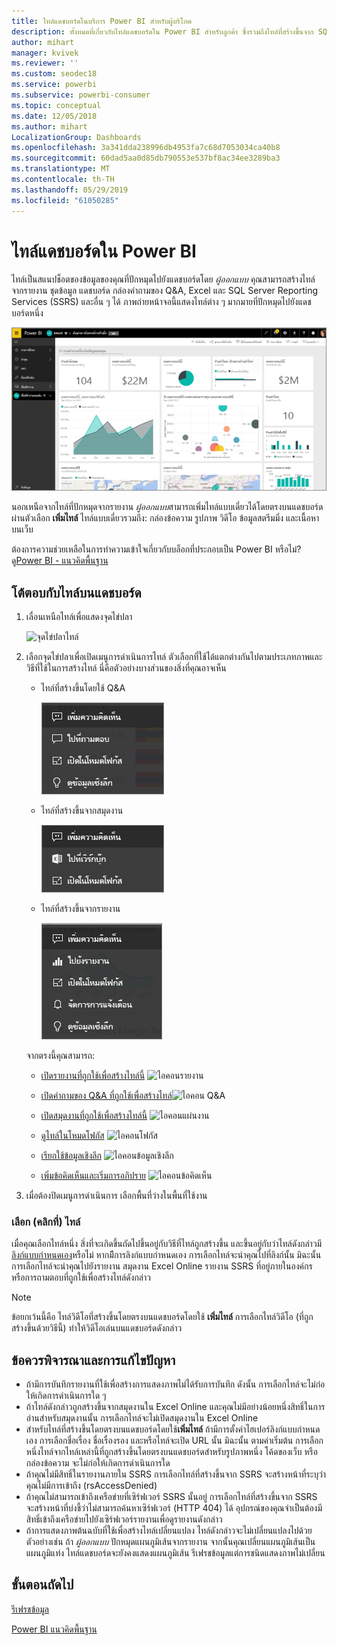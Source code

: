 ```yaml
---
title: ไทล์แดชบอร์ดในบริการ Power BI สำหรับผู้บริโภค
description: ทั้งหมดที่เกี่ยวกับไทล์แดชบอร์ดใน Power BI สำหรับลูกค้า ซึ่งรวมถึงไทล์ที่สร้างขึ้นจาก SQL Server Reporting Services (SSRS)
author: mihart
manager: kvivek
ms.reviewer: ''
ms.custom: seodec18
ms.service: powerbi
ms.subservice: powerbi-consumer
ms.topic: conceptual
ms.date: 12/05/2018
ms.author: mihart
LocalizationGroup: Dashboards
ms.openlocfilehash: 3a341dda238996db4953fa7c68d7053034ca40b8
ms.sourcegitcommit: 60dad5aa0d85db790553e537bf8ac34ee3289ba3
ms.translationtype: MT
ms.contentlocale: th-TH
ms.lasthandoff: 05/29/2019
ms.locfileid: "61050285"
---
```

# <a name="dashboard-tiles-in-power-bi"></a>ไทล์แดชบอร์ดใน Power BI
ไทล์เป็นสแนปช็อตของข้อมูลของคุณที่ปักหมุดไปยังแดชบอร์ดโดย *ผู้ออกแบบ* คุณสามารถสร้างไทล์จากรายงาน ชุดข้อมูล แดชบอร์ด กล่องคำถามของ Q&A, Excel และ SQL Server Reporting Services (SSRS) และอื่น ๆ ได้  ภาพถ่ายหน้าจอนี้แสดงไทล์ต่าง ๆ มากมายที่ปักหมุดไปยังแดชบอร์ดหนึ่ง

![แดชบอร์ด Power BI](./media/end-user-tiles/power-bi-dashboard.png)


นอกเหนือจากไทล์ที่ปักหมุดจากรายงาน *ผู้ออกแบบ*สามารถเพิ่มไทล์แบบเดี่ยวได้โดยตรงบนแดชบอร์ดผ่านตัวเลือก **เพิ่มไทล์** ไทล์แบบเดี่ยวรวมถึง: กล่องข้อความ รูปภาพ วิดีโอ ข้อมูลสตรีมมิ่ง และเนื้อหาบนเว็บ

ต้องการความช่วยเหลือในการทำความเข้าใจเกี่ยวกับบล็อกที่ประกอบเป็น Power BI หรือไม่?  ดู[Power BI - แนวคิดพื้นฐาน](end-user-basic-concepts.md)


## <a name="interacting-with-tiles-on-a-dashboard"></a>โต้ตอบกับไทล์บนแดชบอร์ด

1. เลื่อนเหนือไทล์เพื่อแสดงจุดไข่ปลา
   
    ![จุดไข่ปลาไทล์](./media/end-user-tiles/ellipses_new.png)
2. เลือกจุดไข่ปลาเพื่อเปิดเมนูการดำเนินการไทล์ ตัวเลือกที่ใช้ได้แตกต่างกันไปตามประเภทภาพและวิธีที่ใช้ในการสร้างไทล์ นี่คือตัวอย่างบางส่วนของสิ่งที่คุณอาจเห็น

    - ไทล์ที่สร้างขึ้นโดยใช้ Q&A
   
        ![ไอคอนจุดไข่ปลา](./media/end-user-tiles/power-bi-menu1.png)

    - ไทล์ที่สร้างขึ้นจากสมุดงาน
   
        ![ไอคอนจุดไข่ปลา](./media/end-user-tiles/power-bi-menu2.png)

    - ไทล์ที่สร้างขึ้นจากรายงาน
   
        ![ไอคอนจุดไข่ปลา](./media/end-user-tiles/power-bi-menu3.png)
   
    จากตรงนี้คุณสามารถ:
   
   * [เปิดรายงานที่ถูกใช้เพื่อสร้างไทล์นี้](end-user-reports.md) ![ไอคอนรายงาน](./media/end-user-tiles/chart-icon.jpg)  
   
   * [เปิดคำถามของ Q&A ที่ถูกใช้เพื่อสร้างไทล์](end-user-reports.md)![ไอคอน Q&A](./media/end-user-tiles/qna-icon.png)  
   

   * [เปิดสมุดงานที่ถูกใช้เพื่อสร้างไทล์นี้](end-user-reports.md) ![ไอคอนแผ่นงาน](./media/end-user-tiles/power-bi-open-worksheet.png)  
    * [ดูไทล์ในโหมดโฟกัส](end-user-focus.md) ![ไอคอนโฟกัส](./media/end-user-tiles/fullscreen-icon.jpg)  
     * [เรียกใช้ข้อมูลเชิงลึก](end-user-insights.md) ![ไอคอนข้อมูลเชิงลึก](./media/end-user-tiles/power-bi-insights.png)
    * [เพิ่มข้อคิดเห็นและเริ่มการอภิปราย](end-user-comment.md) ![ไอคอนข้อคิดเห็น ](./media/end-user-tiles/comment-icons.png)

3. เมื่อต้องปิดเมนูการดำเนินการ เลือกพื้นที่ว่างในพื้นที่ใช้งาน

### <a name="select-click-a-tile"></a>เลือก (คลิกที่) ไทล์
เมื่อคุณเลือกไทล์หนึ่ง สิ่งที่จะเกิดขึ้นถัดไปขึ้นอยู่กับวิธีที่ไทล์ถูกสร้างขึ้น และขึ้นอยู่กับว่าไทล์ดังกล่าวมี[ลิงก์แบบกำหนดเอง](../service-dashboard-edit-tile.md)หรือไม่ หากมีีการลิงก์แบบกำหนดเอง การเลือกไทล์จะนำคุณไปที่ลิงก์นั้น มิฉะนั้น การเลือกไทล์จะนำคุณไปยังรายงาน สมุดงาน Excel Online รายงาน SSRS ที่อยู่ภายในองค์กร หรือการถามตอบที่ถูกใช้เพื่อสร้างไทล์ดังกล่าว

> [!NOTE]
> ข้อยกเว้นนี้คือ ไทล์วิดีโอที่สร้างขึ้นโดยตรงบนแดชบอร์ดโดยใช้ **เพิ่มไทล์** การเลือกไทล์วิดีโอ (ที่ถูกสร้างขึ้นด้วยวิธีนี้) ทำให้วิดีโอเล่นบนแดชบอร์ดดังกล่าว   
> 
> 

## <a name="considerations-and-troubleshooting"></a>ข้อควรพิจารณาและการแก้ไขปัญหา
* ถ้ามีการบันทึกรายงานที่ใช้เพื่อสร้างการแสดงภาพไม่ได้รับการบันทึก ดังนั้น การเลือกไทล์จะไม่ก่อให้เกิดการดำเนินการใด ๆ
* ถ้าไทล์ดังกล่าวถูกสร้างขึ้นจากสมุดงานใน Excel Online และคุณไม่มีอย่างน้อยหนึ่งสิทธิ์ในการอ่านสำหรับสมุดงานนั้น การเลือกไทล์จะไม่เปิดสมุดงานใน Excel Online
* สำหรับไทล์ที่สร้างขึ้นโดยตรงบนแดชบอร์ดโดยใช้**เพิ่มไทล์** ถ้ามีการตั้งค่าไฮเปอร์ลิงก์แบบกำหนดเอง การเลือกชื่อเรื่อง ชื่อเรื่องรอง และหรือไทล์จะเปิด URL นั้น  มิฉะนั้น ตามค่าเริ่มต้น การเลือกหนึ่งไทล์จากไทล์เหล่านี้ที่ถูกสร้างขึ้นโดยตรงบนแดชบอร์ดสำหรับรูปภาพหนึ่ง โค้ดของเว็บ หรือกล่องข้อความ จะไม่ก่อให้เกิดการดำเนินการใด
* ถ้าคุณไม่มีสิทธิ์ในรายงานภายใน SSRS การเลือกไทล์ที่สร้างขึ้นจาก SSRS จะสร้างหน้าที่ระบุว่าคุณไม่มีการเข้าถึง (rsAccessDenied)
* ถ้าคุณไม่สามารถเข้าถึงเครือข่ายที่เซิร์ฟเวอร์ SSRS นั้นอยู่ การเลือกไทล์ที่สร้างขึ้นจาก SSRS จะสร้างหน้าที่บ่งชี้ว่าไม่สามารถค้นหาเซิร์ฟเวอร์ (HTTP 404) ได้ อุปกรณ์ของคุณจำเป็นต้องมีสิทธิ์เข้าถึงเครือข่ายไปยังเซิร์ฟเวอร์รายงานเพื่อดูรายงานดังกล่าว
* ถ้าการแสดงภาพต้นฉบับที่ใช้เพื่อสร้างไทล์เปลี่ยนแปลง ไทล์ดังกล่าวจะไม่เปลี่ยนแปลงไปด้วย  ตัวอย่างเช่น ถ้า *ผู้ออกแบบ* ปักหมุดแผนภูมิเส้นจากรายงาน จากนั้นคุณเปลี่ยนแผนภูมิเส้นเป็นแผนภูมิแท่ง ไทล์แดชบอร์ดจะยังคงแสดงแผนภูมิเส้น รีเฟรชข้อมูลแต่การชนิดแสดงภาพไม่เปลี่ยน

## <a name="next-steps"></a>ขั้นตอนถัดไป
[รีเฟรชข้อมูล](../refresh-data.md)

[Power BI แนวคิดพื้นฐาน](end-user-basic-concepts.md)
